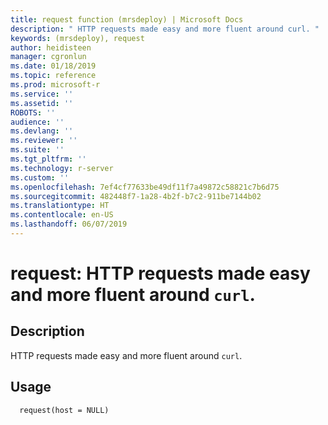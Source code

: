 ```yaml
---
title: request function (mrsdeploy) | Microsoft Docs
description: " HTTP requests made easy and more fluent around curl. "
keywords: (mrsdeploy), request
author: heidisteen
manager: cgronlun
ms.date: 01/18/2019
ms.topic: reference
ms.prod: microsoft-r
ms.service: ''
ms.assetid: ''
ROBOTS: ''
audience: ''
ms.devlang: ''
ms.reviewer: ''
ms.suite: ''
ms.tgt_pltfrm: ''
ms.technology: r-server
ms.custom: ''
ms.openlocfilehash: 7ef4cf77633be49df11f7a49872c58821c7b6d75
ms.sourcegitcommit: 482448f7-1a28-4b2f-b7c2-911be7144b02
ms.translationtype: HT
ms.contentlocale: en-US
ms.lasthandoff: 06/07/2019
---
```

 # <a name="request-http-requests-made-easy-and-more-fluent-around-curl"></a>request: HTTP requests made easy and more fluent around `curl`. 
 ## <a name="description"></a>Description
 
HTTP requests made easy and more fluent around `curl`.
 
 
 ## <a name="usage"></a>Usage

```   
  request(host = NULL)
 
```
 
